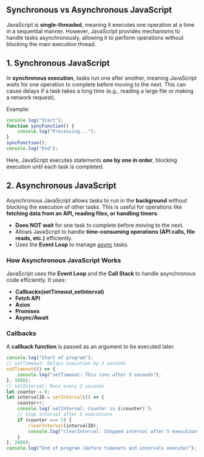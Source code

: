 
## Synchronous vs Asynchronous JavaScript

JavaScript is **single-threaded**, meaning it executes one operation at a time in a sequential manner. However, JavaScript provides mechanisms to handle tasks asynchronously, allowing it to perform operations without blocking the main execution thread.

## 1. Synchronous JavaScript

In **synchronous execution**, tasks run one after another, meaning JavaScript waits for one operation to complete before moving to the next. This can cause delays if a task takes a long time (e.g., reading a large file or making a network request).

Example:

```js
console.log("Start");
function syncFunction() {
    console.log("Processing...");
}
syncFunction();
console.log("End");
```

Here, JavaScript executes statements **one by one in order**, blocking execution until each task is completed.

## 2. Asynchronous JavaScript

Asynchronous JavaScript allows tasks to run in the **background** without blocking the execution of other tasks. This is useful for operations like **fetching data from an API, reading files, or handling timers**.

- **Does NOT wait** for one task to complete before moving to the next.
- Allows JavaScript to handle **time-consuming operations (API calls, file reads, etc.)** efficiently.
- Uses the **Event Loop** to manage [async]() tasks.
### How Asynchronous JavaScript Works

JavaScript uses the **Event Loop** and the **Call Stack** to handle asynchronous code efficiently. It uses:

- **Callbacks(setTimeout,setInterval)**
- **Fetch API**
- **Axios**
- **Promises**
- **Async/Await**

### Callbacks
A **callback function** is passed as an argument to be executed later.

```js
console.log("Start of program");
// setTimeout: Delays execution by 3 seconds
setTimeout(() => {
    console.log("setTimeout: This runs after 3 seconds");
}, 3000);
// setInterval: Runs every 2 seconds
let counter = 0;
let intervalID = setInterval(() => {
    counter++;
    console.log(`setInterval: Counter is ${counter}`);
    // Stop interval after 5 executions
    if (counter === 5) {
        clearInterval(intervalID);
        console.log("clearInterval: Stopped interval after 5 executions");
    }
}, 2000);
console.log("End of program (before timeouts and intervals execute)");
```



